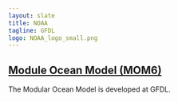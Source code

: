 ```yaml
---
layout: slate
title: NOAA
tagline: GFDL
logo: NOAA_logo_small.png
---
```


## [Module Ocean Model (MOM6)](/noaa-gfdl-mom6)

The Modular Ocean Model is developed at GFDL. 
